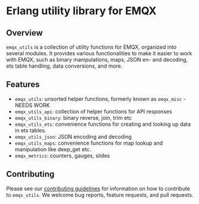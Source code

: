 # Erlang utility library for EMQX

## Overview

`emqx_utils` is a collection of utility functions for EMQX, organized into
several modules. It provides various functionalities to make it easier to work
with EMQX, such as binary manipulations, maps, JSON en- and decoding, ets table
handling, data conversions, and more.

## Features

- `emqx_utils`: unsorted helper functions, formerly known as `emqx_misc` - NEEDS WORK
- `emqx_utils_api`: collection of helper functions for API responses
- `emqx_utils_binary`: binary reverse, join, trim etc
- `emqx_utils_ets`: convenience functions for creating and looking up data in ets tables.
- `emqx_utils_json`: JSON encoding and decoding
- `emqx_utils_maps`: convenience functions for map lookup and manipulation like
  deep_get etc.
- `emqx_metrics`: counters, gauges, slides

## Contributing

Please see our [contributing guidelines](../../CONTRIBUTING.md) for information
on how to contribute to `emqx_utils`. We welcome bug reports, feature requests,
and pull requests.
